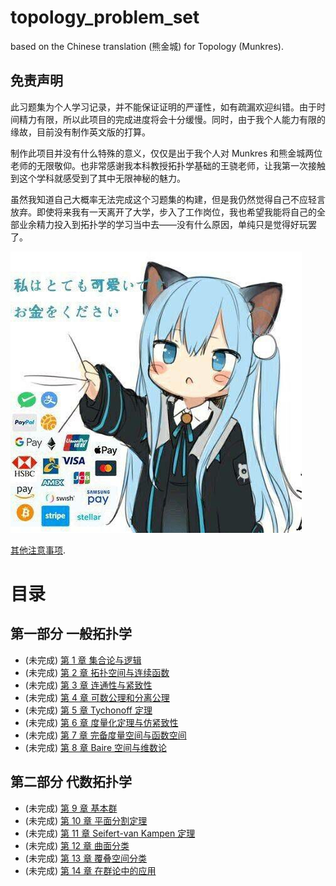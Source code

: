 # topology_problem_set
based on the Chinese translation (熊金城) for Topology (Munkres).



## 免责声明

此习题集为个人学习记录，并不能保证证明的严谨性，如有疏漏欢迎纠错。由于时间精力有限，所以此项目的完成进度将会十分缓慢。同时，由于我个人能力有限的缘故，目前没有制作英文版的打算。

制作此项目并没有什么特殊的意义，仅仅是出于我个人对 Munkres 和熊金城两位老师的无限敬仰。也非常感谢我本科教授拓扑学基础的王骁老师，让我第一次接触到这个学科就感受到了其中无限神秘的魅力。

虽然我知道自己大概率无法完成这个习题集的构建，但是我仍然觉得自己不应轻言放弃。即使将来我有一天离开了大学，步入了工作岗位，我也希望我能将自己的全部业余精力投入到拓扑学的学习当中去——没有什么原因，单纯只是觉得好玩罢了。

![](./img/kane.jpg)

[其他注意事项](./doc/announcement.md).

# 目录

## 第一部分 一般拓扑学

- (未完成) [第 1 章 集合论与逻辑](./ch/01/README.md)
- (未完成) [第 2 章 拓扑空间与连续函数](./ch/02/README.md)
- (未完成) [第 3 章 连通性与紧致性](./ch/03/README.md)
- (未完成) [第 4 章 可数公理和分离公理](./ch/04/README.md)
- (未完成) [第 5 章 Tychonoff 定理](./ch/05/README.md)
- (未完成) [第 6 章 度量化定理与仿紧致性](./ch/06/README.md)
- (未完成) [第 7 章 完备度量空间与函数空间](./ch/07/README.md)
- (未完成) [第 8 章 Baire 空间与维数论](./ch/08/README.md)

## 第二部分 代数拓扑学

- (未完成) [第 9 章 基本群](./ch/09/README.md)
- (未完成) [第 10 章 平面分割定理](./ch/10/README.md)
- (未完成) [第 11 章 Seifert-van Kampen 定理](./ch/11/README.md)
- (未完成) [第 12 章 曲面分类](./ch/12/README.md)
- (未完成) [第 13 章 覆叠空间分类](./ch/13/README.md)
- (未完成) [第 14 章 在群论中的应用](./ch/14/README.md)

